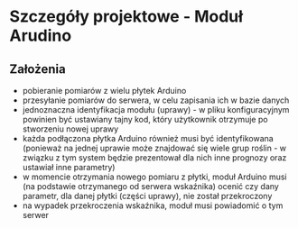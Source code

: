 # Szczegóły projektowe - Moduł Arudino
## Założenia
* pobieranie pomiarów z wielu płytek Arduino
* przesyłanie pomiarów do serwera, w celu zapisania ich w bazie danych
* jednoznaczna identyfikacja modułu (uprawy) - w pliku konfiguracyjnym powinien być ustawiany tajny kod, który użytkownik otrzymuje po stworzeniu nowej uprawy
* każda podłączona płytka Arduino również musi być identyfikowana (ponieważ na jednej uprawie może znajdować się wiele grup roślin - w związku z tym system będzie prezentował dla nich inne prognozy oraz ustawiał inne parametry)
* w momencie otrzymania nowego pomiaru z płytki, moduł Arduino musi (na podstawie otrzymanego od serwera wskaźnika) ocenić czy dany parametr, dla danej płytki (części uprawy), nie został przekroczony
* na wypadek przekroczenia wskaźnika, moduł musi powiadomić o tym serwer
